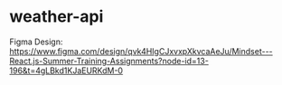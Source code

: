 # weather-api
Figma Design:
https://www.figma.com/design/qvk4HIgCJxvxpXkvcaAeJu/Mindset---React.js-Summer-Training-Assignments?node-id=13-196&t=4gLBkd1KJaEURKdM-0